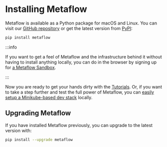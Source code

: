 # Installing Metaflow

Metaflow is available as a Python package for macOS and Linux. You can visit our [GitHub
repository](https://github.com/Netflix/metaflow) or get the latest version from
[PyPI](https://pypi.org/):

```bash
pip install metaflow
```

:::info

If you want to get a feel of Metaflow and the infrastructure behind it without having to
install anything locally, you can do in the browser by signing up for [a Metaflow
Sandbox](https://docs.outerbounds.com/sandbox/).

:::

Now you are ready to get your hands dirty with the [Tutorials](tutorials/). Or, if you want
to take a step further and test the full power of Metaflow, you can [easily setup a
Minikube-based dev stack](/getting-started/devstack) locally.

## Upgrading Metaflow

If you have installed Metaflow previously, you can upgrade to the latest version with:

```bash
pip install --upgrade metaflow
```
